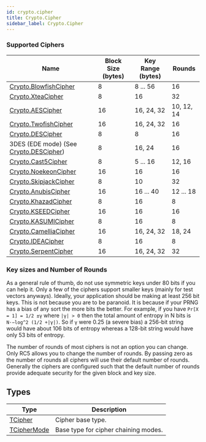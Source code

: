 ```yaml
---
id: crypto.cipher
title: Crypto.Cipher
sidebar_label: Crypto.Cipher
---
```



### Supported Ciphers

| Name          | Block Size (bytes) | Key Range (bytes) | Rounds |
|---|---|---|---|
| [Crypto.BlowfishCipher](../crypto/crypto_blowfishcipher.md)   | 8  | 8 ... 56   | 16 |
| [Crypto.XteaCipher](../crypto/crypto_xteacipher.md)       | 8  | 16         | 32 |
| [Crypto.AESCipher](../crypto/crypto_aescipher.md)        | 16 | 16, 24, 32 | 10, 12, 14 |
| [Crypto.TwofishCipher](../crypto/crypto_twofishcipher.md)    | 16 | 16, 24, 32 | 16 |
| [Crypto.DESCipher](../crypto/crypto_descipher.md)        | 8  | 8          | 16 |
| 3DES (EDE mode) (See [Crypto.DESCipher](../crypto/crypto_descipher.md)) | 8  | 16, 24     | 16 |
| [Crypto.Cast5Cipher](../crypto/crypto_cast5cipher.md)      | 8  | 5 ... 16   | 12, 16 |
| [Crypto.NoekeonCipher](../crypto/crypto_noekeoncipher.md)    | 16 | 16         | 16 |
| [Crypto.SkipjackCipher](../crypto/crypto_skipjackcipher.md)   | 8  | 10         | 32 |
| [Crypto.AnubisCipher](../crypto/crypto_anubiscipher.md)     | 16 | 16 ... 40  | 12 ... 18 |
| [Crypto.KhazadCipher](../crypto/crypto_khazadcipher.md)     | 8  | 16         | 8 |
| [Crypto.KSEEDCipher](../crypto/crypto_kseedcipher.md)      | 16 | 16         | 16 |
| [Crypto.KASUMICipher](../crypto/crypto_kasumicipher.md)     | 8  | 16         | 8 |
| [Crypto.CamelliaCipher](../crypto/crypto_camelliacipher.md)   | 16 | 16, 24, 32 | 18, 24 |
| [Crypto.IDEACipher](../crypto/crypto_ideacipher.md)       | 8  | 16         | 8 |
| [Crypto.SerpentCipher](../crypto/crypto_serpentcipher.md)    | 16 | 16, 24, 32 | 32 |

### Key sizes and Number of Rounds

As a general rule of thumb, do not use symmetric keys under 80 bits if you can help it.
Only a few of the ciphers support smaller keys (mainly for test vectors anyways).
Ideally, your application should be making at least 256 bit keys. This is not because you are to be paranoid.
It is because if your PRNG has a bias of any sort the more bits the better.
For example, if you have `Pr[X = 1] = 1/2 ±γ` where `|γ| > 0` then the total amount of entropy in N bits is `N·−log^2 (1/2 +|γ|)`.
So if `γ` were 0.25 (a severe bias) a 256-bit string would have about 106 bits of entropy whereas a 128-bit string would have only 53 bits of entropy.

The number of rounds of most ciphers is not an option you can change. Only RC5 allows you to change the number of rounds.
By passing zero as the number of rounds all ciphers will use their default number of rounds. Generally the ciphers are configured such that the default
number of rounds provide adequate security for the given block and key size.


## Types
| Type | Description |
|---|---|
| [TCipher](../../crypto/crypto.cipher/tcipher) | Cipher base type. |
| [TCipherMode](../../crypto/crypto.cipher/tciphermode) | Base type for cipher chaining modes. |

